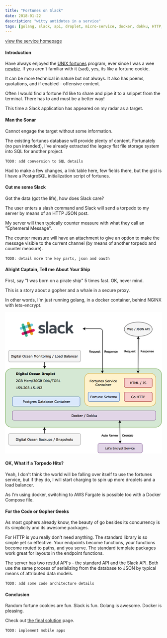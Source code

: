 ```yaml
---
title: "Fortunes on Slack"
date: 2018-01-22
description: "witty antidotes in a service"
tags: [golang, slack, api, droplet, micro-service, docker, dokku, HTTP, rest, go, fortunes, micrantha, postgres, git]
---
```


[view the service homepage](https://fortunes.micrantha.com)

#### Introduction

Have always enjoyed the [UNIX fortunes](https://en.wikipedia.org/wiki/Fortune_%28Unix%29) program, ever since I was a wee [newbie](https://en.wikipedia.org/wiki/Newbie).  If you aren't familiar with it (sad), yes, its like a fortune cookie.  

It can be more technical in nature but not always.  It also has poems, quotations, and if enabled - offensive content.  

Often I would find a fortune I'd like to share and pipe it to a snippet from the terminal.  There has to and must be a better way!  

This time a Slack application has appeared on my radar as a target.

#### Man the Sonar

Cannot engage the target without some information.  

The existing fortunes database will provide plenty of content.  Fortunately (no pun intended), I've already extracted the legacy flat file storage system into SQL for another project. 

`TODO: add conversion to SQL details`

Had to make a few changes, a link table here, few fields there, but the gist is I have a PostgreSQL initialization script of fortunes.

#### Cut me some Slack

Got the data (got the life), how does Slack care?

The user enters a slash command and Slack will send a torpedo to my server by means of an HTTP JSON post. 

My server will then typically counter measure with what they call an "Ephemeral Message".  

The counter measure will have an attachment to give an option to make the message visible to the current channel (by means of another torpedo and counter measure).

`TODO: detail more the key parts, json and oauth`

#### Alright Captain, Tell me About Your Ship

First, say "I was born on a pirate ship" 5 times fast. OK, never mind.

This is a story about a gopher and a whale in a secure proxy.

In other words, I'm just running golang, in a docker container, behind NGINX with lets-encrypt.

![fortunes architecture](/image/blog/architecture.png)

#### OK, What if a Torpedo Hits?

Yeah, I don't think the world will be falling over itself to use the fortunes service, but if they do, I will start charging to spin up more droplets and a load balancer.

As I'm using docker, switching to AWS Fargate is possible too with a Docker Compose file.

#### For the Code or Gopher Geeks

As most gophers already know, the beauty of go besides its concurrency is its simplicity and its awesome packages.

For HTTP is you really don't need anything.  The standard library is so simple yet so effective.  Your endpoints become functions, your functions become routed to paths, and you serve. The standard template packages work great for layouts in the endpoint functions.

The server has two restful API's - the standard API and the Slack API. Both use the same process of serializing from the database to JSON by typical means of attributed data models.

`TODO: add some code architecture details`

#### Conclusion

Random fortune cookies are fun.  Slack is fun.  Golang is awesome.  Docker is pleasing.

Check out [the final solution](https://fortunes.micrantha.com) page.

`TODO: implement mobile apps`

